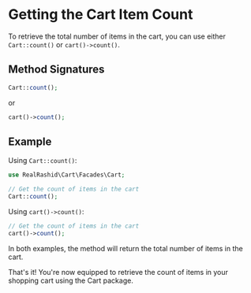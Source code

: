 # Getting the Cart Item Count

To retrieve the total number of items in the cart, you can use either `Cart::count()` or `cart()->count()`.

## Method Signatures

```php
Cart::count();
```

or

```php
cart()->count();
```

## Example

Using `Cart::count()`:

```php
use RealRashid\Cart\Facades\Cart;

// Get the count of items in the cart
Cart::count();
```
Using `cart()->count()`:

```php
// Get the count of items in the cart
cart()->count();
```

In both examples, the method will return the total number of items in the cart.


That's it! You're now equipped to retrieve the count of items in your shopping cart using the Cart package.

